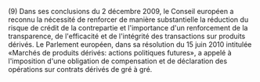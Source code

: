 (9) Dans ses conclusions du 2 décembre 2009, le Conseil européen a reconnu la nécessité de renforcer de manière substantielle la réduction du risque de crédit de la contrepartie et l'importance d'un renforcement de la transparence, de l'efficacité et de l'intégrité des transactions sur produits dérivés. Le Parlement européen, dans sa résolution du 15 juin 2010 intitulée «Marchés de produits dérivés: actions politiques futures», a appelé à l'imposition d'une obligation de compensation et de déclaration des opérations sur contrats dérivés de gré à gré.